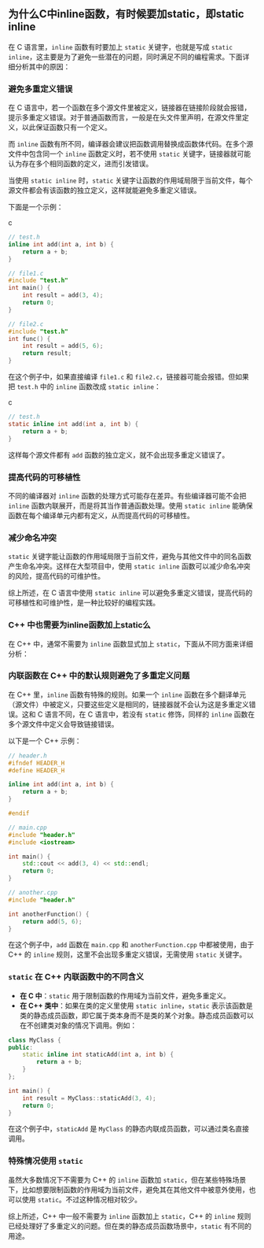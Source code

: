 



## 为什么C中inline函数，有时候要加static，即static inline

在 C 语言里，`inline` 函数有时要加上 `static` 关键字，也就是写成 `static inline`，这主要是为了避免一些潜在的问题，同时满足不同的编程需求。下面详细分析其中的原因：

### 避免多重定义错误

在 C 语言中，若一个函数在多个源文件里被定义，链接器在链接阶段就会报错，提示多重定义错误。对于普通函数而言，一般是在头文件里声明，在源文件里定义，以此保证函数只有一个定义。



而 `inline` 函数有所不同，编译器会建议把函数调用替换成函数体代码。在多个源文件中包含同一个 `inline` 函数定义时，若不使用 `static` 关键字，链接器就可能认为存在多个相同函数的定义，进而引发错误。



当使用 `static inline` 时，`static` 关键字让函数的作用域局限于当前文件，每个源文件都会有该函数的独立定义，这样就能避免多重定义错误。



下面是一个示例：



c











```c
// test.h
inline int add(int a, int b) {
    return a + b;
}

// file1.c
#include "test.h"
int main() {
    int result = add(3, 4);
    return 0;
}

// file2.c
#include "test.h"
int func() {
    int result = add(5, 6);
    return result;
}
```



在这个例子中，如果直接编译 `file1.c` 和 `file2.c`，链接器可能会报错。但如果把 `test.h` 中的 `inline` 函数改成 `static inline`：



c











```c
// test.h
static inline int add(int a, int b) {
    return a + b;
}
```



这样每个源文件都有 `add` 函数的独立定义，就不会出现多重定义错误了。

### 提高代码的可移植性

不同的编译器对 `inline` 函数的处理方式可能存在差异。有些编译器可能不会把 `inline` 函数内联展开，而是将其当作普通函数处理。使用 `static inline` 能确保函数在每个编译单元内都有定义，从而提高代码的可移植性。

### 减少命名冲突

`static` 关键字能让函数的作用域局限于当前文件，避免与其他文件中的同名函数产生命名冲突。这样在大型项目中，使用 `static inline` 函数可以减少命名冲突的风险，提高代码的可维护性。



综上所述，在 C 语言中使用 `static inline` 可以避免多重定义错误，提高代码的可移植性和可维护性，是一种比较好的编程实践。





### C++ 中也需要为inline函数加上static么



在 C++ 中，通常不需要为 `inline` 函数显式加上 `static`，下面从不同方面来详细分析：

### 内联函数在 C++ 中的默认规则避免了多重定义问题

在 C++ 里，`inline` 函数有特殊的规则。如果一个 `inline` 函数在多个翻译单元（源文件）中被定义，只要这些定义是相同的，链接器就不会认为这是多重定义错误。这和 C 语言不同，在 C 语言中，若没有 `static` 修饰，同样的 `inline` 函数在多个源文件中定义会导致链接错误。



以下是一个 C++ 示例：

```cpp
// header.h
#ifndef HEADER_H
#define HEADER_H

inline int add(int a, int b) {
    return a + b;
}

#endif

// main.cpp
#include "header.h"
#include <iostream>

int main() {
    std::cout << add(3, 4) << std::endl;
    return 0;
}

// another.cpp
#include "header.h"

int anotherFunction() {
    return add(5, 6);
}
```



在这个例子中，`add` 函数在 `main.cpp` 和 `anotherFunction.cpp` 中都被使用，由于 C++ 的 `inline` 规则，这里不会出现多重定义错误，无需使用 `static` 关键字。

### `static` 在 C++ 内联函数中的不同含义

- **在 C 中**：`static` 用于限制函数的作用域为当前文件，避免多重定义。
- **在 C++ 类中**：如果在类的定义里使用 `static inline`，`static` 表示该函数是类的静态成员函数，即它属于类本身而不是类的某个对象。静态成员函数可以在不创建类对象的情况下调用。例如：

```cpp
class MyClass {
public:
    static inline int staticAdd(int a, int b) {
        return a + b;
    }
};

int main() {
    int result = MyClass::staticAdd(3, 4);
    return 0;
}
```



在这个例子中，`staticAdd` 是 `MyClass` 的静态内联成员函数，可以通过类名直接调用。

### 特殊情况使用 `static`

虽然大多数情况下不需要为 C++ 的 `inline` 函数加 `static`，但在某些特殊场景下，比如想要限制函数的作用域为当前文件，避免其在其他文件中被意外使用，也可以使用 `static`。不过这种情况相对较少。



综上所述，C++ 中一般不需要为 `inline` 函数加上 `static`，C++ 的 `inline` 规则已经处理好了多重定义的问题。但在类的静态成员函数场景中，`static` 有不同的用途。